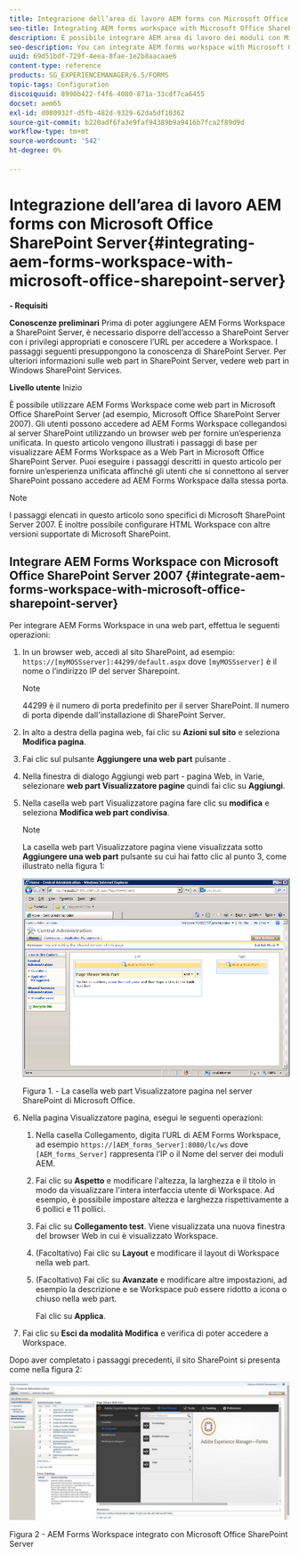 ```yaml
---
title: Integrazione dell’area di lavoro AEM forms con Microsoft Office SharePoint Server
seo-title: Integrating AEM forms workspace with Microsoft Office SharePoint Server
description: È possibile integrare AEM area di lavoro dei moduli con Microsoft Office SharePoint Server.
seo-description: You can integrate AEM forms workspace with Microsoft Office SharePoint Server.
uuid: 69d51bdf-729f-4eea-8fae-1e2b8aacaae6
content-type: reference
products: SG_EXPERIENCEMANAGER/6.5/FORMS
topic-tags: Configuration
discoiquuid: 8990b422-f4f6-4080-871a-33cdf7ca6455
docset: aem65
exl-id: d080932f-d5fb-482d-9329-62da5df10362
source-git-commit: b220adf6fa3e9faf94389b9a9416b7fca2f89d9d
workflow-type: tm+mt
source-wordcount: '542'
ht-degree: 0%

---
```


# Integrazione dell’area di lavoro AEM forms con Microsoft Office SharePoint Server{#integrating-aem-forms-workspace-with-microsoft-office-sharepoint-server}

**- Requisiti**

**Conoscenze preliminari**
Prima di poter aggiungere AEM Forms Workspace a SharePoint Server, è necessario disporre dell’accesso a SharePoint Server con i privilegi appropriati e conoscere l’URL per accedere a Workspace. I passaggi seguenti presuppongono la conoscenza di SharePoint Server. Per ulteriori informazioni sulle web part in SharePoint Server, vedere web part in Windows SharePoint Services.

**Livello utente**
Inizio

È possibile utilizzare AEM Forms Workspace come web part in Microsoft Office SharePoint Server (ad esempio, Microsoft Office SharePoint Server 2007). Gli utenti possono accedere ad AEM Forms Workspace collegandosi al server SharePoint utilizzando un browser web per fornire un’esperienza unificata. In questo articolo vengono illustrati i passaggi di base per visualizzare AEM Forms Workspace as a Web Part in Microsoft Office SharePoint Server. Puoi eseguire i passaggi descritti in questo articolo per fornire un’esperienza unificata affinché gli utenti che si connettono al server SharePoint possano accedere ad AEM Forms Workspace dalla stessa porta.

>[!NOTE]
>
>I passaggi elencati in questo articolo sono specifici di Microsoft SharePoint Server 2007. È inoltre possibile configurare HTML Workspace con altre versioni supportate di Microsoft SharePoint.

## Integrare AEM Forms Workspace con Microsoft Office SharePoint Server 2007 {#integrate-aem-forms-workspace-with-microsoft-office-sharepoint-server}

Per integrare AEM Forms Workspace in una web part, effettua le seguenti operazioni:

1. In un browser web, accedi al sito SharePoint, ad esempio: `https://[myMOSSserver]:44299/default.aspx` dove `[myMOSSserver]` è il nome o l’indirizzo IP del server Sharepoint.

   >[!NOTE]
   >
   >44299 è il numero di porta predefinito per il server SharePoint. Il numero di porta dipende dall&#39;installazione di SharePoint Server.

1. In alto a destra della pagina web, fai clic su **Azioni sul sito** e seleziona **Modifica pagina**.
1. Fai clic sul pulsante **Aggiungere una web part** pulsante .
1. Nella finestra di dialogo Aggiungi web part - pagina Web, in Varie, selezionare **web part Visualizzatore pagine** quindi fai clic su **Aggiungi**.
1. Nella casella web part Visualizzatore pagina fare clic su **modifica** e seleziona **Modifica web part condivisa**.

   >[!NOTE]
   >
   >La casella web part Visualizzatore pagina viene visualizzata sotto **Aggiungere una web part** pulsante su cui hai fatto clic al punto 3, come illustrato nella figura 1:

   ![Casella web part Visualizzatore pagine nel server SharePoint di Microsoft Office.](assets/page-viewer-web-part-box-in-microsoft-office-sharepoint-server.png)

   Figura 1. - La casella web part Visualizzatore pagina nel server SharePoint di Microsoft Office.

1. Nella pagina Visualizzatore pagina, esegui le seguenti operazioni:

   1. Nella casella Collegamento, digita l’URL di AEM Forms Workspace, ad esempio `https://[AEM_forms_Server]:8080/lc/ws` dove `[AEM_forms_Server]` rappresenta l’IP o il Nome del server dei moduli AEM.
   1. Fai clic su **Aspetto** e modificare l&#39;altezza, la larghezza e il titolo in modo da visualizzare l&#39;intera interfaccia utente di Workspace. Ad esempio, è possibile impostare altezza e larghezza rispettivamente a 6 pollici e 11 pollici.
   1. Fai clic su **Collegamento test**. Viene visualizzata una nuova finestra del browser Web in cui è visualizzato Workspace.
   1. (Facoltativo) Fai clic su **Layout** e modificare il layout di Workspace nella web part.
   1. (Facoltativo) Fai clic su **Avanzate** e modificare altre impostazioni, ad esempio la descrizione e se Workspace può essere ridotto a icona o chiuso nella web part.

      Fai clic su **Applica**.

1. Fai clic su **Esci da modalità Modifica** e verifica di poter accedere a Workspace.

Dopo aver completato i passaggi precedenti, il sito SharePoint si presenta come nella figura 2:

![AEM Forms Workspace integrato con Microsoft Office SharePoint Server](assets/aem-forms-workspace.jpg)

Figura 2 - AEM Forms Workspace integrato con Microsoft Office SharePoint Server
